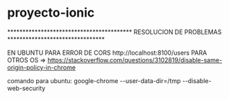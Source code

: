 # proyecto-ionic



***************************************** RESOLUCION DE PROBLEMAS ********************************

EN UBUNTU PARA ERROR DE CORS 
http://localhost:8100/users
PARA OTROS OS => https://stackoverflow.com/questions/3102819/disable-same-origin-policy-in-chrome

comando para ubuntu:
google-chrome  --user-data-dir=/tmp --disable-web-security
